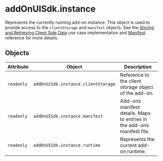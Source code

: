 # addOnUISdk.instance

Represents the currently running add-on instance. This object is used to provide access to the `clientStorage` and `manifest` objects. See the [Storing and Retrieving Client Side Data](../../guides/learn/how-to/local-data-management.md) use case implementation and [Manifest](../manifest) reference for more details.

## Objects

| Attribute | Object | Description |
| --------- | ------ | ----------- |
| `readonly` | `addOnUiSdk.instance.clientStorage` | Reference to the client storage object of the add-on. |
| `readonly` | `addOnUISdk.instance.manifest` | Add-ons manifest details. Maps to entries in the add-ons manifest file. |
| `readonly` | `addOnUISdk.instance.runtime` | Represents the current add-on runtime. |
